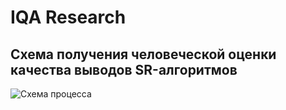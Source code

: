 # IQA Research
## Схема получения человеческой оценки качества выводов SR-алгоритмов
![Схема процесса](Scheme.png, "Схема")